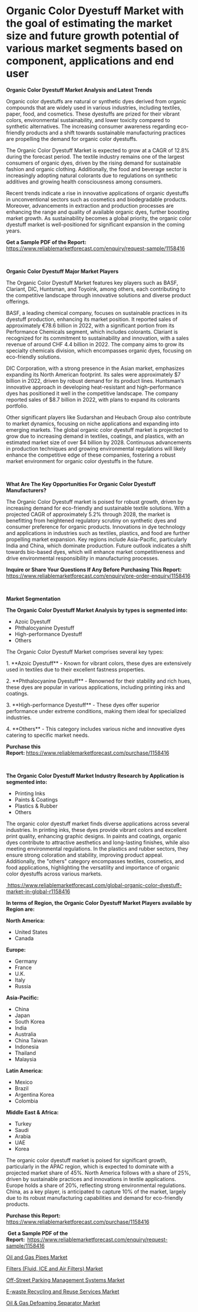 <p><h1>Organic Color Dyestuff Market with the goal of estimating the market size and future growth potential of various market segments based on component, applications and end user</h1></p><p><strong>Organic Color Dyestuff Market Analysis and Latest Trends</strong></p>
<p><p>Organic color dyestuffs are natural or synthetic dyes derived from organic compounds that are widely used in various industries, including textiles, paper, food, and cosmetics. These dyestuffs are prized for their vibrant colors, environmental sustainability, and lower toxicity compared to synthetic alternatives. The increasing consumer awareness regarding eco-friendly products and a shift towards sustainable manufacturing practices are propelling the demand for organic color dyestuffs.</p><p>The Organic Color Dyestuff Market is expected to grow at a CAGR of 12.8% during the forecast period. The textile industry remains one of the largest consumers of organic dyes, driven by the rising demand for sustainable fashion and organic clothing. Additionally, the food and beverage sector is increasingly adopting natural colorants due to regulations on synthetic additives and growing health consciousness among consumers.</p><p>Recent trends indicate a rise in innovative applications of organic dyestuffs in unconventional sectors such as cosmetics and biodegradable products. Moreover, advancements in extraction and production processes are enhancing the range and quality of available organic dyes, further boosting market growth. As sustainability becomes a global priority, the organic color dyestuff market is well-positioned for significant expansion in the coming years.</p></p>
<p><strong>Get a Sample PDF of the Report:&nbsp;</strong> <a href="https://www.reliablemarketforecast.com/enquiry/request-sample/1158416?utm_campaign=1885&utm_medium=2&utm_source=Github&utm_content=ia&utm_term=21032025&utm_id=organic-color-dyestuff">https://www.reliablemarketforecast.com/enquiry/request-sample/1158416</a></p>
<p>&nbsp;</p>
<p><strong>Organic Color Dyestuff Major Market Players</strong></p>
<p><p>The Organic Color Dyestuff Market features key players such as BASF, Clariant, DIC, Huntsman, and Toyoink, among others, each contributing to the competitive landscape through innovative solutions and diverse product offerings. </p><p>BASF, a leading chemical company, focuses on sustainable practices in its dyestuff production, enhancing its market position. It reported sales of approximately €78.6 billion in 2022, with a significant portion from its Performance Chemicals segment, which includes colorants. Clariant is recognized for its commitment to sustainability and innovation, with a sales revenue of around CHF 4.4 billion in 2022. The company aims to grow its specialty chemicals division, which encompasses organic dyes, focusing on eco-friendly solutions.</p><p>DIC Corporation, with a strong presence in the Asian market, emphasizes expanding its North American footprint. Its sales were approximately $7 billion in 2022, driven by robust demand for its product lines. Huntsman’s innovative approach in developing heat-resistant and high-performance dyes has positioned it well in the competitive landscape. The company reported sales of $8.7 billion in 2022, with plans to expand its colorants portfolio.</p><p>Other significant players like Sudarshan and Heubach Group also contribute to market dynamics, focusing on niche applications and expanding into emerging markets. The global organic color dyestuff market is projected to grow due to increasing demand in textiles, coatings, and plastics, with an estimated market size of over $4 billion by 2028. Continuous advancements in production techniques and growing environmental regulations will likely enhance the competitive edge of these companies, fostering a robust market environment for organic color dyestuffs in the future.</p></p>
<p>&nbsp;</p>
<p><strong>What Are The Key Opportunities For Organic Color Dyestuff Manufacturers?</strong></p>
<p><p>The Organic Color Dyestuff market is poised for robust growth, driven by increasing demand for eco-friendly and sustainable textile solutions. With a projected CAGR of approximately 5.2% through 2028, the market is benefitting from heightened regulatory scrutiny on synthetic dyes and consumer preference for organic products. Innovations in dye technology and applications in industries such as textiles, plastics, and food are further propelling market expansion. Key regions include Asia-Pacific, particularly India and China, which dominate production. Future outlook indicates a shift towards bio-based dyes, which will enhance market competitiveness and drive environmental responsibility in manufacturing processes.</p></p>
<p><strong>Inquire or Share Your Questions If Any Before Purchasing This Report:</strong> <a href="https://www.reliablemarketforecast.com/enquiry/pre-order-enquiry/1158416?utm_campaign=1885&utm_medium=2&utm_source=Github&utm_content=ia&utm_term=21032025&utm_id=organic-color-dyestuff">https://www.reliablemarketforecast.com/enquiry/pre-order-enquiry/1158416</a></p>
<p>&nbsp;</p>
<p><strong>Market Segmentation</strong></p>
<p><strong>The Organic Color Dyestuff Market Analysis by types is segmented into:</strong></p>
<p><ul><li>Azoic Dyestuff</li><li>Phthalocyanine Dyestuff</li><li>High-performance Dyestuff</li><li>Others</li></ul></p>
<p><p>The Organic Color Dyestuff Market comprises several key types: </p><p>1. **Azoic Dyestuff** - Known for vibrant colors, these dyes are extensively used in textiles due to their excellent fastness properties. </p><p>2. **Phthalocyanine Dyestuff** - Renowned for their stability and rich hues, these dyes are popular in various applications, including printing inks and coatings. </p><p>3. **High-performance Dyestuff** - These dyes offer superior performance under extreme conditions, making them ideal for specialized industries. </p><p>4. **Others** - This category includes various niche and innovative dyes catering to specific market needs.</p></p>
<p><strong>Purchase this Report:&nbsp;</strong><a href="https://www.reliablemarketforecast.com/purchase/1158416?utm_campaign=1885&utm_medium=2&utm_source=Github&utm_content=ia&utm_term=21032025&utm_id=organic-color-dyestuff">https://www.reliablemarketforecast.com/purchase/1158416</a></p>
<p>&nbsp;</p>
<p><strong>The Organic Color Dyestuff Market Industry Research by Application is segmented into:</strong></p>
<p><ul><li>Printing Inks</li><li>Paints & Coatings</li><li>Plastics & Rubber</li><li>Others</li></ul></p>
<p><p>The organic color dyestuff market finds diverse applications across several industries. In printing inks, these dyes provide vibrant colors and excellent print quality, enhancing graphic designs. In paints and coatings, organic dyes contribute to attractive aesthetics and long-lasting finishes, while also meeting environmental regulations. In the plastics and rubber sectors, they ensure strong coloration and stability, improving product appeal. Additionally, the "others" category encompasses textiles, cosmetics, and food applications, highlighting the versatility and importance of organic color dyestuffs across various markets.</p></p>
<p><a href="https://www.reliablemarketforecast.com/global-organic-color-dyestuff-market-in-global-r1158416?utm_campaign=1885&utm_medium=2&utm_source=Github&utm_content=ia&utm_term=21032025&utm_id=organic-color-dyestuff">&nbsp;https://www.reliablemarketforecast.com/global-organic-color-dyestuff-market-in-global-r1158416</a></p>
<p><strong>In terms of Region, the Organic Color Dyestuff Market Players available by Region are:</strong></p>
<p>
    <p> <strong> North America: </strong>
        <ul>
            <li>United States</li>
            <li>Canada</li>
        </ul>
        </p> 
    <p> <strong> Europe: </strong>
        <ul>
            <li>Germany</li>
            <li>France</li>
            <li>U.K.</li>
            <li>Italy</li>
            <li>Russia</li>
        </ul>
        </p> 
    <p> <strong> Asia-Pacific: </strong>
        <ul>
            <li>China</li>
            <li>Japan</li>
            <li>South Korea</li>
            <li>India</li>
            <li>Australia</li>
            <li>China Taiwan</li>
            <li>Indonesia</li>
            <li>Thailand</li>
            <li>Malaysia</li>
        </ul>
        </p> 
    <p> <strong> Latin America: </strong>
        <ul>
            <li>Mexico</li>
            <li>Brazil</li>
            <li>Argentina Korea</li>
            <li>Colombia</li>
        </ul>
        </p> 
    <p> <strong> Middle East & Africa: </strong>
        <ul>
            <li>Turkey</li>
            <li>Saudi</li>
            <li>Arabia</li>
            <li>UAE</li>
            <li>Korea</li>
        </ul>
    </p>
    </p>
<p><p>The organic color dyestuff market is poised for significant growth, particularly in the APAC region, which is expected to dominate with a projected market share of 45%. North America follows with a share of 25%, driven by sustainable practices and innovations in textile applications. Europe holds a share of 20%, reflecting strong environmental regulations. China, as a key player, is anticipated to capture 10% of the market, largely due to its robust manufacturing capabilities and demand for eco-friendly products.</p></p>
<p><strong>Purchase this Report: </strong><a href="https://www.reliablemarketforecast.com/purchase/1158416?utm_campaign=1885&utm_medium=2&utm_source=Github&utm_content=ia&utm_term=21032025&utm_id=organic-color-dyestuff">https://www.reliablemarketforecast.com/purchase/1158416</a></p>
<p>&nbsp;<strong>Get a Sample PDF of the Report:&nbsp;&nbsp;</strong><a href="https://www.reliablemarketforecast.com/enquiry/request-sample/1158416?utm_campaign=1885&utm_medium=2&utm_source=Github&utm_content=ia&utm_term=21032025&utm_id=organic-color-dyestuff">https://www.reliablemarketforecast.com/enquiry/request-sample/1158416</a></p>
<p><strong></strong></p>
<p><p><a href="https://github.com/gallatannyv6/Market-Research-Report-List-1/blob/main/oil-and-gas-pipes-market.md?utm_campaign=1885&utm_medium=2&utm_source=Github&utm_content=ia&utm_term=21032025&utm_id=organic-color-dyestuff">Oil and Gas Pipes Market</a></p><p><a href="https://github.com/waackheidtn5/Market-Research-Report-List-1/blob/main/filters-fluid-ice-and-air-filters-market.md?utm_campaign=1885&utm_medium=2&utm_source=Github&utm_content=ia&utm_term=21032025&utm_id=organic-color-dyestuff">Filters (Fluid, ICE and Air Filters) Market</a></p><p><a href="https://github.com/melascalbirp/Market-Research-Report-List-1/blob/main/off-street-parking-management-systems-market.md?utm_campaign=1885&utm_medium=2&utm_source=Github&utm_content=ia&utm_term=21032025&utm_id=organic-color-dyestuff">Off-Street Parking Management Systems Market</a></p><p><a href="https://github.com/laroybarrize/Market-Research-Report-List-1/blob/main/e-waste-recycling-and-reuse-services-market.md?utm_campaign=1885&utm_medium=2&utm_source=Github&utm_content=ia&utm_term=21032025&utm_id=organic-color-dyestuff">E-waste Recycling and Reuse Services Market</a></p><p><a href="https://github.com/guzmabugbyf1/Market-Research-Report-List-1/blob/main/oil-gas-defoaming-separator-market.md?utm_campaign=1885&utm_medium=2&utm_source=Github&utm_content=ia&utm_term=21032025&utm_id=organic-color-dyestuff">Oil & Gas Defoaming Separator Market</a></p></p>